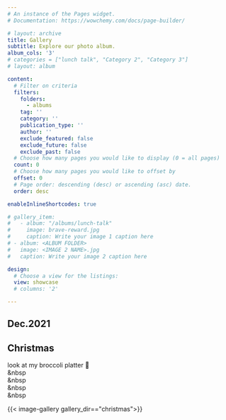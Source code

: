 ```yaml
---
# An instance of the Pages widget.
# Documentation: https://wowchemy.com/docs/page-builder/

# layout: archive
title: Gallery
subtitle: Explore our photo album.
album_cols: '3'
# categories = ["lunch talk", "Category 2", "Category 3"]
# layout: album

content:
  # Filter on criteria
  filters:
    folders:
      - albums
    tag: ''
    category: ''
    publication_type: ''
    author: ''
    exclude_featured: false
    exclude_future: false
    exclude_past: false
  # Choose how many pages you would like to display (0 = all pages)
  count: 0
  # Choose how many pages you would like to offset by
  offset: 0
  # Page order: descending (desc) or ascending (asc) date.
  order: desc

enableInlineShortcodes: true

# gallery_item:
#   - album: "/albums/lunch-talk"
#     image: brave-reward.jpg
#     caption: Write your image 1 caption here
# - album: <ALBUM FOLDER>
#   image: <IMAGE 2 NAME>.jpg
#   caption: Write your image 2 caption here

design:
  # Choose a view for the listings:
  view: showcase
  # columns: '2'

---
```

<!-- 
## Jan.2023
## See U again HK
Always hard to say goodbye. Tried to mark the proof that I was here. The laugh of labers in office hour, the wishes from Prof.Qu and labers, the best view of my bedroom...

{{< image-gallery gallery_dir="see-u-again-hk">}}

___ 



## Dec.2022
## Lunch Talk
Marking the moment I tried to be brave and make smart decision. signing in a lunch talking, and it is valuable, full of Prof.Qu's wisdom, encouraging and healing, much more than expected.   
&nbsp  
&nbsp  
&nbsp  


{{< gallery album="lunch-talk">}}

___  

    
&nbsp  
&nbsp  
&nbsp         
   
   
  
    
## May.2022  
## Mom misses me  
My prune tree bears fruit. I planted this prune tree during the pandemic in 2019. The tree starts to bear fruit, the pandemic is still around. Maybe the pandemic will disappear when my coffee tree bear fruit. Or, maybe my coffee tree will actually bear fruit...
&nbsp    
&nbsp  
&nbsp  
&nbsp   

   
   
{{< gallery album="prune-tree" >}}

___  
&nbsp    
&nbsp    
&nbsp    
&nbsp  



## Jan.2022
## Happy 2022
The Mountain, The Sea, The Sunset, The People!
&nbsp    

{{< gallery album="happy2022">}}

___  

&nbsp  
&nbsp  
&nbsp  




___ 

&nbsp  
&nbsp  
&nbsp  
&nbsp  



## Jun.2021
## First slot of HK
impressive sights on the plane 🛬

{{< gallery album="1st-slot-hk">}} -->
## Dec.2021
## Christmas
look at my broccoli platter 🥦  
&nbsp    
&nbsp    
&nbsp  
&nbsp  

{{< image-gallery gallery_dir=="christmas">}}